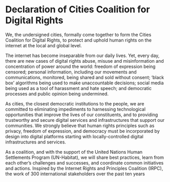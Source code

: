# Declaration of Cities Coalition for Digital Rights

We, the undersigned cities, formally come together to form the Cities Coalition for Digital Rights, to protect and uphold human rights on the internet at the local and global level.

The internet has become inseparable from our daily lives. Yet, every day, there are new cases of digital rights abuse, misuse and misinformation and concentration of power around the world: freedom of expression being censored; personal information, including our movements and communications, monitored, being shared and sold without consent; ‘black box’ algorithms being used to make unaccountable decisions; social media being used as a tool of harassment and hate speech; and democratic processes and public opinion being undermined.

As cities, the closest democratic institutions to the people, we are committed to eliminating impediments to harnessing technological opportunities that improve the lives of our constituents, and to providing trustworthy and secure digital services and infrastructures that support our communities. We strongly believe that human rights principles such as privacy, freedom of expression, and democracy must be incorporated by design into digital platforms starting with locally-controlled digital infrastructures and services.

As a coalition, and with the support of the United Nations Human Settlements Program (UN-Habitat), we will share best practices, learn from each other’s challenges and successes, and coordinate common initiatives and actions. Inspired by the Internet Rights and Principles Coalition (IRPC), the work of 300 international stakeholders over the past ten years
